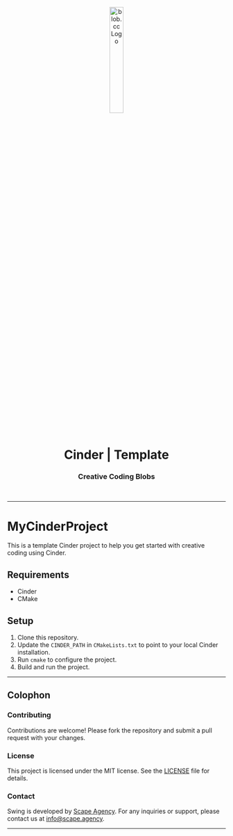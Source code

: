 <p align="center">
    <img src="https://github.com/scape-agency/blob.cc/blob/54daa7b589f4294c7858b362013eb57ea525ab4e/res/logo/logo-07-topaz%400.3x.png" width="25%" height="25%" alt="blob.cc Logo">
</p>
<h1 align='center' style='border-bottom: none;'>Cinder | Template</h1>
<h3 align='center'>Creative Coding Blobs</h3>
<br/>

---

# MyCinderProject

This is a template Cinder project to help you get started with creative coding using Cinder.

## Requirements

- Cinder
- CMake

## Setup

1. Clone this repository.
2. Update the `CINDER_PATH` in `CMakeLists.txt` to point to your local Cinder installation.
3. Run `cmake` to configure the project.
4. Build and run the project.


---

## Colophon

### Contributing

Contributions are welcome! Please fork the repository and submit a pull request with your changes.

### License

This project is licensed under the MIT license. See the [LICENSE](LICENSE) file for details.

### Contact

Swing is developed by [Scape Agency](https://www.scape.agency). For any inquiries or support, please contact us at [info@scape.agency](info@scape.agency).

---
